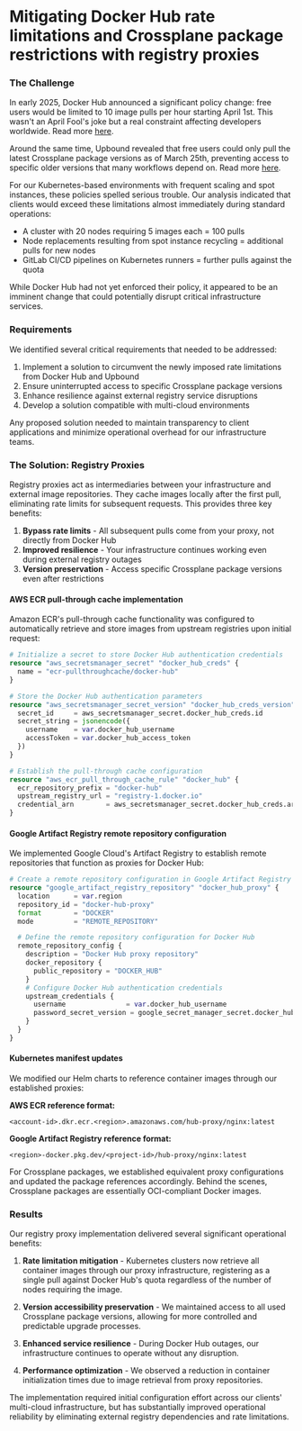# Mitigating Docker Hub rate limitations and Crossplane package restrictions with registry proxies

### The Challenge

In early 2025, Docker Hub announced a significant policy change: free users would be limited to 10 image pulls per hour starting April 1st. This wasn't an April Fool's joke but a real constraint affecting developers worldwide. Read more [here](https://www.docker.com/blog/revisiting-docker-hub-policies-prioritizing-developer-experience).

Around the same time, Upbound revealed that free users could only pull the latest Crossplane package versions as of March 25th, preventing access to specific older versions that many workflows depend on. Read more [here](https://docs.upbound.io/providers/policies/#access).

For our Kubernetes-based environments with frequent scaling and spot instances, these policies spelled serious trouble. Our analysis indicated that clients would exceed these limitations almost immediately during standard operations:

- A cluster with 20 nodes requiring 5 images each = 100 pulls
- Node replacements resulting from spot instance recycling = additional pulls for new nodes
- GitLab CI/CD pipelines on Kubernetes runners = further pulls against the quota

While Docker Hub had not yet enforced their policy, it appeared to be an imminent change that could potentially disrupt critical infrastructure services.

### Requirements

We identified several critical requirements that needed to be addressed:

1. Implement a solution to circumvent the newly imposed rate limitations from Docker Hub and Upbound
2. Ensure uninterrupted access to specific Crossplane package versions
3. Enhance resilience against external registry service disruptions
4. Develop a solution compatible with multi-cloud environments

Any proposed solution needed to maintain transparency to client applications and minimize operational overhead for our infrastructure teams.

### The Solution: Registry Proxies

Registry proxies act as intermediaries between your infrastructure and external image repositories. They cache images locally after the first pull, eliminating rate limits for subsequent requests. This provides three key benefits:

1. **Bypass rate limits** - All subsequent pulls come from your proxy, not directly from Docker Hub
2. **Improved resilience** - Your infrastructure continues working even during external registry outages
3. **Version preservation** - Access specific Crossplane package versions even after restrictions

#### AWS ECR pull-through cache implementation

Amazon ECR's pull-through cache functionality was configured to automatically retrieve and store images from upstream registries upon initial request:

```terraform
# Initialize a secret to store Docker Hub authentication credentials
resource "aws_secretsmanager_secret" "docker_hub_creds" {
  name = "ecr-pullthroughcache/docker-hub"
}

# Store the Docker Hub authentication parameters
resource "aws_secretsmanager_secret_version" "docker_hub_creds_version" {
  secret_id     = aws_secretsmanager_secret.docker_hub_creds.id
  secret_string = jsonencode({
    username    = var.docker_hub_username
    accessToken = var.docker_hub_access_token
  })
}

# Establish the pull-through cache configuration
resource "aws_ecr_pull_through_cache_rule" "docker_hub" {
  ecr_repository_prefix = "docker-hub"
  upstream_registry_url = "registry-1.docker.io"
  credential_arn        = aws_secretsmanager_secret.docker_hub_creds.arn
}
```

#### Google Artifact Registry remote repository configuration

We implemented Google Cloud's Artifact Registry to establish remote repositories that function as proxies for Docker Hub:

```terraform
# Create a remote repository configuration in Google Artifact Registry
resource "google_artifact_registry_repository" "docker_hub_proxy" {
  location      = var.region
  repository_id = "docker-hub-proxy"
  format        = "DOCKER"
  mode          = "REMOTE_REPOSITORY"

  # Define the remote repository configuration for Docker Hub
  remote_repository_config {
    description = "Docker Hub proxy repository"
    docker_repository {
      public_repository = "DOCKER_HUB"
    }
    # Configure Docker Hub authentication credentials
    upstream_credentials {
      username               = var.docker_hub_username
      password_secret_version = google_secret_manager_secret.docker_hub_token.id
    }
  }
}
```

#### Kubernetes manifest updates

We modified our Helm charts to reference container images through our established proxies:

**AWS ECR reference format:**

```
<account-id>.dkr.ecr.<region>.amazonaws.com/hub-proxy/nginx:latest
```

**Google Artifact Registry reference format:**

```
<region>-docker.pkg.dev/<project-id>/hub-proxy/nginx:latest
```

For Crossplane packages, we established equivalent proxy configurations and updated the package references accordingly. Behind the scenes, Crossplane packages are essentially OCI-compliant Docker images.

### Results

Our registry proxy implementation delivered several significant operational benefits:

1. **Rate limitation mitigation** - Kubernetes clusters now retrieve all container images through our proxy infrastructure, registering as a single pull against Docker Hub's quota regardless of the number of nodes requiring the image.

2. **Version accessibility preservation** - We maintained access to all used Crossplane package versions, allowing for more controlled and predictable upgrade processes.

3. **Enhanced service resilience** - During Docker Hub outages, our infrastructure continues to operate without any disruption.

4. **Performance optimization** - We observed a reduction in container initialization times due to image retrieval from proxy repositories.

The implementation required initial configuration effort across our clients' multi-cloud infrastructure, but has substantially improved operational reliability by eliminating external registry dependencies and rate limitations.
